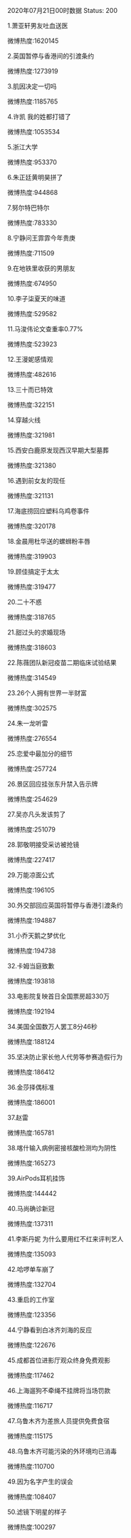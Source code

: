 2020年07月21日00时数据
Status: 200

1.萧亚轩男友吐血送医

微博热度:1620145

2.英国暂停与香港间的引渡条约

微博热度:1273919

3.肌因决定一切吗

微博热度:1185765

4.许凯 我的姓都打错了

微博热度:1053534

5.浙江大学

微博热度:953370

6.朱正廷黄明昊拼了

微博热度:944868

7.努尔特巴特尔

微博热度:783330

8.宁静问王霏霏今年贵庚

微博热度:711509

9.在地铁里收获的男朋友

微博热度:674950

10.李子柒夏天的味道

微博热度:529582

11.马浚伟论文查重率0.77%

微博热度:523923

12.王漫妮感情观

微博热度:482616

13.三十而已特效

微博热度:322151

14.穿越火线

微博热度:321981

15.西安白鹿原发现西汉早期大型墓葬

微博热度:321380

16.遇到前女友的现任

微博热度:321131

17.海底捞回应塑料乌鸡卷事件

微博热度:320178

18.金晨用杜华送的螺蛳粉丰唇

微博热度:319903

19.顾佳搞定于太太

微博热度:319477

20.二十不惑

微博热度:318765

21.甜过头的求婚现场

微博热度:318603

22.陈薇团队新冠疫苗二期临床试验结果

微博热度:314549

23.26个人拥有世界一半财富

微博热度:302575

24.朱一龙听雷

微博热度:276554

25.恋爱中最加分的细节

微博热度:257724

26.景区回应挂张东升禁入告示牌

微博热度:254629

27.吴亦凡头发该剪了

微博热度:251079

28.郭敬明接受采访被抢镜

微博热度:227417

29.万能凉面公式

微博热度:196105

30.外交部回应英国将暂停与香港引渡条约

微博热度:194887

31.小乔天鹅之梦优化

微博热度:194738

32.卡姆当庭致歉

微博热度:193818

33.电影院复映首日全国票房超330万

微博热度:192194

34.美国全国数万人罢工8分46秒

微博热度:188124

35.坚决防止家长他人代劳等参赛造假行为

微博热度:186412

36.金莎择偶标准

微博热度:186001

37.赵雷

微博热度:165781

38.喀什输入病例密接核酸检测均为阴性

微博热度:165273

39.AirPods耳机挂饰

微博热度:144442

40.马尚确诊新冠

微博热度:137311

41.李斯丹妮 为什么要用红不红来评判艺人

微博热度:135093

42.哈啰单车崩了

微博热度:132704

43.重启的工作室

微博热度:123356

44.宁静看到白冰齐刘海的反应

微博热度:122676

45.成都首位进影厅观众终身免费观影

微博热度:117462

46.上海遛狗不牵绳不挂牌将当场罚款

微博热度:116717

47.乌鲁木齐为差旅人员提供免费食宿

微博热度:115175

48.乌鲁木齐可能污染的外环境均已消毒

微博热度:110700

49.因为名字产生的误会

微博热度:108407

50.滤镜下明星的样子

微博热度:100297

